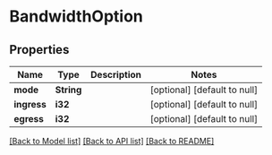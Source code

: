 # BandwidthOption

## Properties
Name | Type | Description | Notes
------------ | ------------- | ------------- | -------------
**mode** | **String** |  | [optional] [default to null]
**ingress** | **i32** |  | [optional] [default to null]
**egress** | **i32** |  | [optional] [default to null]

[[Back to Model list]](../README.md#documentation-for-models) [[Back to API list]](../README.md#documentation-for-api-endpoints) [[Back to README]](../README.md)


